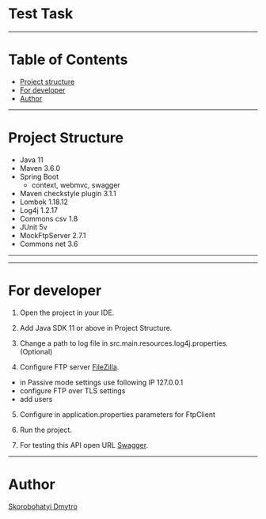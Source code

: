 # Test Task

---

# Table of Contents
* [Project structure](#structure)
* [For developer](#developer-start)
* [Author](#author)

---

# <a name="structure"></a>Project Structure
* Java 11
* Maven 3.6.0
* Spring Boot 
  * context, webmvc, swagger
* Maven checkstyle plugin 3.1.1
* Lombok 1.18.12
* Log4j 1.2.17
* Commons csv 1.8
* JUnit 5v
* MockFtpServer 2.7.1
* Commons net 3.6
<hr>

---

# <a name="developer-start"></a>For developer

1. Open the project in your IDE.

2. Add Java SDK 11 or above in Project Structure.

3. Change a path to log file in src.main.resources.log4j.properties. (Optional)

4. Configure FTP server [FileZilla](https://sonikelf.ru/sozdaem-svoj-sobstvennyj-ftp-server-na-baze-filezilla-server/).
 - in Passive mode settings use following IP 127.0.0.1
 - configure FTP over TLS settings
 - add users

5. Configure in application.properties parameters for FtpClient

6. Run the project.

7. For testing this API open URL [Swagger](http://localhost:8080/swagger-ui.html#).

---

# <a name="author"></a>Author

[Skorobohatyi Dmytro](https://github.com/6ALLIKA)
